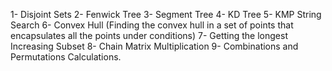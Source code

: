 1- Disjoint Sets
2- Fenwick Tree
3- Segment Tree
4- KD Tree
5- KMP String Search
6- Convex Hull (Finding the convex hull in a set of points that encapsulates all the points under conditions)
7- Getting the longest Increasing Subset
8- Chain Matrix Multiplication
9- Combinations and Permutations Calculations.